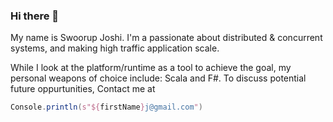 ### Hi there 👋

My name is Swoorup Joshi. I'm a passionate about distributed & concurrent systems, and making high traffic application scale.

While I look at the platform/runtime as a tool to achieve the goal, my personal weapons of choice include: Scala and F#. To discuss potential future oppurtunities, Contact me at

```scala
Console.println(s"${firstName}j@gmail.com")
```


